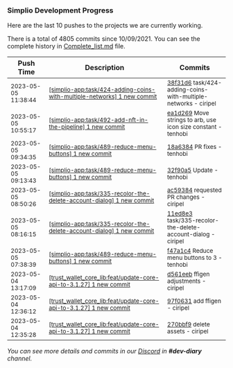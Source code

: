 
### Simplio Development Progress

Here are the last 10 pushes to the projects we are currently working.

There is a total of 4805 commits since 10/09/2021. You can see the complete history in
 [Complete_list.md](Complete_list.md) file.

| Push Time | Description | Commits |
| --- | --- | --- |
| <sub>2023-05-05 11:38:44</sub> | <sub>[[simplio-app:task/424\-adding\-coins\-with\-multiple\-networks] 1 new commit](https://github.com/SimplioOfficial/simplio-app/commit/38f31d6abfb170f7daf620c5c835c7be1c3907b7)</sub> | <sub>[38f31d6](https://github.com/SimplioOfficial/simplio-app/commit/38f31d6abfb170f7daf620c5c835c7be1c3907b7) task/424-adding-coins-with-multiple-networks - ciripel</sub> |
| <sub>2023-05-05 10:55:17</sub> | <sub>[[simplio-app:task/492\-add\-nft\-in\-the\-pipeline] 1 new commit](https://github.com/SimplioOfficial/simplio-app/commit/ea1d269c801d464c03cfb25889afbb5325024d28)</sub> | <sub>[ea1d269](https://github.com/SimplioOfficial/simplio-app/commit/ea1d269c801d464c03cfb25889afbb5325024d28) Move strings to arb, use icon size constant - tenhobi</sub> |
| <sub>2023-05-05 09:34:35</sub> | <sub>[[simplio-app:task/489\-reduce\-menu\-buttons] 1 new commit](https://github.com/SimplioOfficial/simplio-app/commit/18a6384f49ed7f144532b5c43625984a5ae815b2)</sub> | <sub>[18a6384](https://github.com/SimplioOfficial/simplio-app/commit/18a6384f49ed7f144532b5c43625984a5ae815b2) PR fixes - tenhobi</sub> |
| <sub>2023-05-05 09:13:43</sub> | <sub>[[simplio-app:task/489\-reduce\-menu\-buttons] 1 new commit](https://github.com/SimplioOfficial/simplio-app/commit/32f90a5b0307036237942681d665e4b1e2c69250)</sub> | <sub>[32f90a5](https://github.com/SimplioOfficial/simplio-app/commit/32f90a5b0307036237942681d665e4b1e2c69250) Update - tenhobi</sub> |
| <sub>2023-05-05 08:50:26</sub> | <sub>[[simplio-app:task/335\-recolor\-the\-delete\-account\-dialog] 1 new commit](https://github.com/SimplioOfficial/simplio-app/commit/ac59384d812f1456072306a7a5e0230f31542001)</sub> | <sub>[ac59384](https://github.com/SimplioOfficial/simplio-app/commit/ac59384d812f1456072306a7a5e0230f31542001) requested PR changes - ciripel</sub> |
| <sub>2023-05-05 08:16:15</sub> | <sub>[[simplio-app:task/335\-recolor\-the\-delete\-account\-dialog] 1 new commit](https://github.com/SimplioOfficial/simplio-app/commit/11ed8e35701bafb06625e311b869a1d66dbfa9dd)</sub> | <sub>[11ed8e3](https://github.com/SimplioOfficial/simplio-app/commit/11ed8e35701bafb06625e311b869a1d66dbfa9dd) task/335-recolor-the-delete-account-dialog - ciripel</sub> |
| <sub>2023-05-05 07:38:39</sub> | <sub>[[simplio-app:task/489\-reduce\-menu\-buttons] 1 new commit](https://github.com/SimplioOfficial/simplio-app/commit/f47a1c49ec297e819844c8b81e432ba005bd410f)</sub> | <sub>[f47a1c4](https://github.com/SimplioOfficial/simplio-app/commit/f47a1c49ec297e819844c8b81e432ba005bd410f) Reduce menu buttons to 3 - tenhobi</sub> |
| <sub>2023-05-04 13:17:09</sub> | <sub>[[trust_wallet_core_lib:feat/update\-core\-api\-to\-3\.1\.27] 1 new commit](https://github.com/ciripel/trust_wallet_core_lib/commit/d561eeb5862e9485caa2071615b69817b3188755)</sub> | <sub>[d561eeb](https://github.com/ciripel/trust_wallet_core_lib/commit/d561eeb5862e9485caa2071615b69817b3188755) ffigen adjustments - ciripel</sub> |
| <sub>2023-05-04 12:36:12</sub> | <sub>[[trust_wallet_core_lib:feat/update\-core\-api\-to\-3\.1\.27] 1 new commit](https://github.com/ciripel/trust_wallet_core_lib/commit/97f0631dc7fb1a5847e7258b82bd02fe6f0b9b2d)</sub> | <sub>[97f0631](https://github.com/ciripel/trust_wallet_core_lib/commit/97f0631dc7fb1a5847e7258b82bd02fe6f0b9b2d) add ffigen - ciripel</sub> |
| <sub>2023-05-04 12:35:28</sub> | <sub>[[trust_wallet_core_lib:feat/update\-core\-api\-to\-3\.1\.27] 1 new commit](https://github.com/ciripel/trust_wallet_core_lib/commit/270bbf9d695efc100ed4a6e1535ad6e77fe48a71)</sub> | <sub>[270bbf9](https://github.com/ciripel/trust_wallet_core_lib/commit/270bbf9d695efc100ed4a6e1535ad6e77fe48a71) delete assets - ciripel</sub> |

_You can see more details and commits in our [Discord](https://discord.gg/aKhjuwZmdP) in **#dev-diary** channel._
